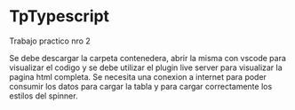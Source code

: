 # TpTypescript
Trabajo practico nro 2
<p> Se debe descargar la carpeta contenedera, abrir la misma con vscode para visualizar el codigo y se debe utilizar el plugin live server para visualizar la pagina html completa. Se necesita una conexion a internet para poder consumir los datos para cargar la tabla y para cargar correctamente los estilos del spinner.</p>
